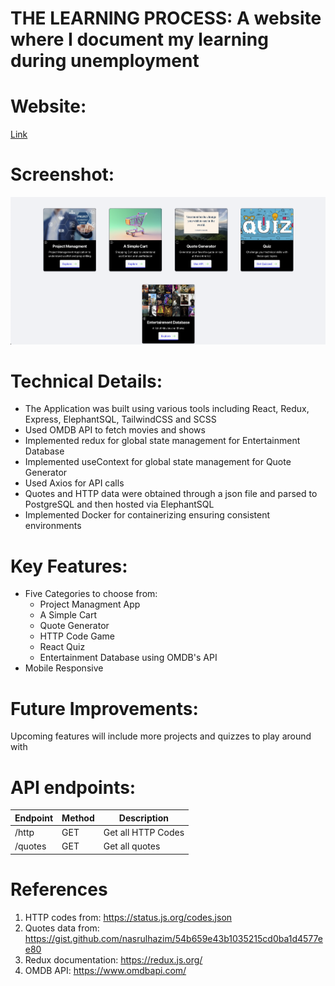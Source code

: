 # THE LEARNING PROCESS: A website where I document my learning during unemployment

# Website:

<a href="https://api-generator-frontend.vercel.app/" target="_blank">Link</a>

# Screenshot:

![Home](client/src/images/Home.png)

# Technical Details:

- The Application was built using various tools including React, Redux, Express, ElephantSQL, TailwindCSS and SCSS
- Used OMDB API to fetch movies and shows
- Implemented redux for global state management for Entertainment Database
- Implemented useContext for global state management for Quote Generator
- Used Axios for API calls
- Quotes and HTTP data were obtained through a json file and parsed to PostgreSQL and then hosted via ElephantSQL
- Implemented Docker for containerizing ensuring consistent environments

# Key Features:

- Five Categories to choose from:
  - Project Managment App
  - A Simple Cart
  - Quote Generator
  - HTTP Code Game
  - React Quiz
  - Entertainment Database using OMDB's API
- Mobile Responsive

# Future Improvements:

Upcoming features will include more projects and quizzes to play around with

# API endpoints:

| Endpoint | Method | Description        |
| -------- | ------ | ------------------ |
| /http    | GET    | Get all HTTP Codes |
| /quotes  | GET    | Get all quotes     |

# References

1. HTTP codes from: https://status.js.org/codes.json
2. Quotes data from: https://gist.github.com/nasrulhazim/54b659e43b1035215cd0ba1d4577ee80
3. Redux documentation: https://redux.js.org/
4. OMDB API: https://www.omdbapi.com/
